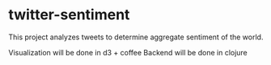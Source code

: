 twitter-sentiment
=================

This project analyzes tweets to determine aggregate sentiment of the world.

Visualization will be done in d3 + coffee
Backend will be done in clojure